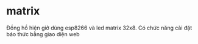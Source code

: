 # matrix
Đồng hồ hiện giở dùng esp8266 và led matrix 32x8. Có chức năng cài đặt báo thức bằng giao diện web
